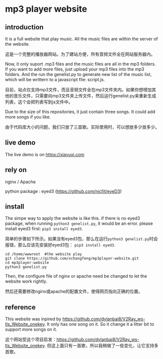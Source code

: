 # mp3 player website

## introduction
It is a full website that play music. All the music files are within the server of the website.

这是一个完整的播放器网站。为了建站方便，所有音频文件全在网站服务器内。


Now, it only suport .mp3 files and the music files are all in the mp3 folders. If you want to add more files, just upload your mp3 files into the mp3 folders. And the run the genelist.py to generate new list of the music list, which will be writtern to a javascript file: script.js.

目前，站点仅支持mp3文件，而且音频文件全在mp3文件夹内。如果你想增加其他的音乐文件，只需要向mp3文件夹上传文件，然后运行genelist.py来重新生成列表，这个会把列表写到js文件中。

Due to the size of this repositories, it just contain three songs. It could add more songs if you like.

由于代码库大小的问题，我们只放了三首歌。实际使用时，可以想放多少放多少。

## live demo
The live demo is on https://xiayuxi.com

## rely on
nginx / Apache

python package : eyed3 (https://github.com/nicfit/eyeD3)

## install
The simpe way to apply the website is like this. if there is no eyed3 package, when running `python3 genelist.py`, it would be an error. please install eyed3 first: `pip3 install eyed3`.


简单的步骤如下所示。如果没有eyed3包，那么在运行`python3 genelist.py`时会报错，那么应该先安装好eyed3包： `pip3 install eyed3`.


    cd /home/wwwroot  #the website play
    git clone https://github.com/xchangfeng/mp3player-website.git
    cd mp3player-website
    python3 genelist.py

Then, the configure file of nginx or apache need be changed to let the website work rightly.
   
然后还需要修改nginx或apache的配置文件，使得网页指向正确的位置。


## reference
This website was inpired by https://github.com/dylanbai8/V2Ray_ws-tls_Website_onekey. It only has one song on it. So it change it a litter bit to support more songs on it.


这个网站受这个项目启发：https://github.com/dylanbai8/V2Ray_ws-tls_Website_onekey. 但这上面只有一首歌，所以我稍做了一些变化，让它支持多首歌。

